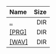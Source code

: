 |Name|Size|
|:---|---:|
|[..](../index.html)|DIR|
|[[PRG]]([PRG]/index.html)|DIR|
|[[WAV]]([WAV]/index.html)|DIR|
